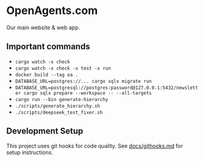 # OpenAgents.com

Our main website & web app.

## Important commands

- `cargo watch -x check`
- `cargo watch -x check -x test -x run`
- `docker build --tag oa .`
- `DATABASE_URL=postgres://... cargo sqlx migrate run`
- `DATABASE_URL=postgresql://postgres:password@127.0.0.1:5432/newsletter cargo sqlx prepare --workspace -- --all-targets`
- `cargo run --bin generate-hierarchy`
- `./scripts/generate_hierarchy.sh`
- `./scripts/deepseek_test_fixer.sh`

## Development Setup

This project uses git hooks for code quality. See [docs/githooks.md](docs/githooks.md) for setup instructions.
